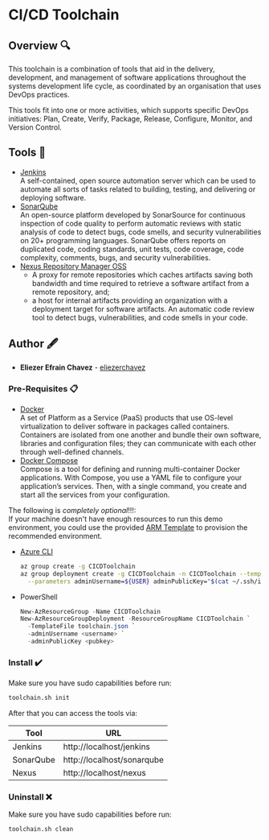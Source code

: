 # CI/CD Toolchain

## Overview 🔍

This toolchain is a combination of tools that aid in the delivery, development, and management of software applications throughout the systems development life cycle, as coordinated by an organisation that uses DevOps practices.

This tools fit into one or more activities, which supports specific DevOps initiatives: Plan, Create, Verify, Package, Release, Configure, Monitor, and Version Control.

## Tools 🧰

* [Jenkins](https://www.jenkins.io/doc/) <br />
  A self-contained, open source automation server which can be used to automate all sorts of tasks related to building, testing, and delivering or deploying software.
* [SonarQube](https://docs.sonarqube.org/8.6/) <br />
  An open-source platform developed by SonarSource for continuous inspection of code quality to perform automatic reviews with static analysis of code to detect bugs, code smells, and security vulnerabilities on 20+ programming languages. SonarQube offers reports on duplicated code, coding standards, unit tests, code coverage, code complexity, comments, bugs, and security vulnerabilities.
* [Nexus Repository Manager OSS](https://help.sonatype.com/repomanager3)
  * A proxy for remote repositories which caches artifacts saving both bandwidth and time required to retrieve a software artifact from a remote repository, and;
  * a host for internal artifacts providing an organization with a deployment target for software artifacts. An automatic code review tool to detect bugs, vulnerabilities, and code smells in your code.

## Author 🖋️
* **Eliezer Efrain Chavez** -  [eliezerchavez](https://www.linkedin.com/in/eliezerchavez)

### Pre-Requisites 📋

* [Docker](https://www.docker.com/get-started) <br />
  A set of Platform as a Service (PaaS) products that use OS-level virtualization to deliver software in packages called containers. Containers are isolated from one another and bundle their own software, libraries and configuration files; they can communicate with each other through well-defined channels.
* [Docker Compose](https://docs.docker.com/compose/) <br />
  Compose is a tool for defining and running multi-container Docker applications. With Compose, you use a YAML file to configure your application’s services. Then, with a single command, you create and start all the services from your configuration.

The following is *completely optional*!!!:<br />
If your machine doesn't have enough resources to run this demo environment, you could use the provided [ARM Template](https://docs.microsoft.com/en-us/azure/azure-resource-manager/templates/overview) to provision the recommended environment.<br />

* [Azure CLI](https://docs.microsoft.com/en-us/cli/azure/install-azure-cli)
  ```bash
  az group create -g CICDToolchain
  az group deployment create -g CICDToolchain -n CICDToolchain --template-file ./toolchain.json \
    --parameters adminUsername=${USER} adminPublicKey="$(cat ~/.ssh/id_rsa.pub)"
  ```
* PowerShell
  ```powershell
  New-AzResourceGroup -Name CICDToolchain
  New-AzResourceGroupDeployment -ResourceGroupName CICDToolchain `
    -TemplateFile toolchain.json `
    -adminUsername <username> `
    -adminPublicKey <pubkey>
  ```
### Install ✔️

Make sure you have sudo capabilities before run:
```bash
toolchain.sh init
```

After that you can access the tools via:

Tool | URL
---- | ---
Jenkins | http://localhost/jenkins
SonarQube | http://localhost/sonarqube
Nexus | http://localhost/nexus

### Uninstall ❌

Make sure you have sudo capabilities before run:
```bash
toolchain.sh clean
```
